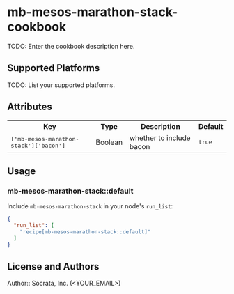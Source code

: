 # mb-mesos-marathon-stack-cookbook

TODO: Enter the cookbook description here.

## Supported Platforms

TODO: List your supported platforms.

## Attributes

<table>
  <tr>
    <th>Key</th>
    <th>Type</th>
    <th>Description</th>
    <th>Default</th>
  </tr>
  <tr>
    <td><tt>['mb-mesos-marathon-stack']['bacon']</tt></td>
    <td>Boolean</td>
    <td>whether to include bacon</td>
    <td><tt>true</tt></td>
  </tr>
</table>

## Usage

### mb-mesos-marathon-stack::default

Include `mb-mesos-marathon-stack` in your node's `run_list`:

```json
{
  "run_list": [
    "recipe[mb-mesos-marathon-stack::default]"
  ]
}
```

## License and Authors

Author:: Socrata, Inc. (<YOUR_EMAIL>)
